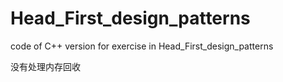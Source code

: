 # Head_First_design_patterns
code of C++ version for exercise in Head_First_design_patterns 

没有处理内存回收
